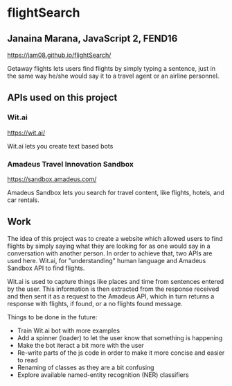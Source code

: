 # flightSearch


## Janaina Marana, JavaScript 2, FEND16


https://jam08.github.io/flightSearch/

Getaway flights lets users find flights by simply typing a sentence, just in the same way he/she would say it to a travel agent or an airline personnel.


## APIs used on this project


### Wit.ai
https://wit.ai/

Wit.ai lets you create text based bots

### Amadeus Travel Innovation Sandbox
https://sandbox.amadeus.com/

Amadeus Sandbox lets you search for travel content, like flights, hotels, and car rentals.


## Work
The idea of this project was to create a website which allowed users to find flights by simply saying what they are looking for as one would say in a conversation with another person. In order to achieve that, two APIs are used here. Wit.ai, for "understanding" human language and Amadeus Sandbox API to find flights.


Wit.ai is used to capture things like places and time from sentences entered by the user. This information is then extracted from the response received and then sent it as a request to the Amadeus API, which in turn returns a response with flights, if found, or a no flights found message.


Things to be done in the future:


* Train Wit.ai bot with more examples
* Add a spinner (loader) to let the user know that something is happening
* Make the bot iteract a bit more with the user
* Re-write parts of the js code in order to make it more concise and easier to read
* Renaming of classes as they are a bit confusing
* Explore available named-entity recognition (NER) classifiers

